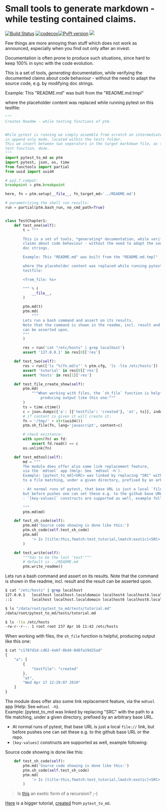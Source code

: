 # Small tools to generate markdown - while testing contained claims.

[![Build Status](https://travis-ci.org/axiros/pytest_to_md.svg?branch=master)](https://travis-ci.org/axiros/pytest_to_md) [![codecov](https://codecov.io/gh/axiros/pytest_to_md/branch/master/graph/badge.svg)](https://codecov.io/gh/axiros/pytest_to_md)[![PyPI    version][pypisvg]][pypi] [![][blacksvg]][black]

[blacksvg]: https://img.shields.io/badge/code%20style-black-000000.svg
[black]: https://github.com/ambv/black
[pypisvg]: https://img.shields.io/pypi/v/pytest_to_md.svg
[pypi]: https://badge.fury.io/py/pytest_to_md

<!-- badges: http://thomas-cokelaer.info/blog/2014/08/1013/ -->

Few things are more annoying than stuff which does not work as announced,
especially when you find out only after an invest.

Documentation is often prone to produce such situations, since hard to keep 100% in sync with the code evolution.

<!-- autogen tutorial -->


This is a set of tools, *generating* documentation, while verifying the documented
claims about code behaviour - without the need to adapt the source code, e.g. by modifying
doc strings.

Example: This "README.md" was built from the "README.md.tmpl"

where the placeholder content was replaced while running pytest on this
testfile:

```python
"""
Creates Readme - while testing functions of ptm.


While pytest is running we simply assemble from scratch an intermediate .md file
in append only mode, located within the tests folder.
This we insert between two seperators in the target markdown file, as the last
test function, done.
"""
import pytest_to_md as ptm
import pytest, json, os, time
from functools import partial
from uuid import uuid4

# py2.7 compat:
breakpoint = ptm.breakpoint

here, fn = ptm.setup(__file__, fn_target_md='../README.md')

# parametrizing the shell run results:
run = partial(ptm.bash_run, no_cmd_path=True)


class TestChapter1:
    def test_one(self):
        t = """

        This is a set of tools, *generating* documentation, while verifying the documented
        claims about code behaviour - without the need to adapt the source code, e.g. by modifying
        doc strings.

        Example: This "README.md" was built from the "README.md.tmpl"

        where the placeholder content was replaced while running pytest on this
        testfile:

        <from_file: %s>

        """ % (
            __file__,
        )

        ptm.md(t)
        ptm.md(
            """
        Lets run a bash command and assert on its results.
        Note that the command is shown in the readme, incl. result and the result
        can be asserted upon.
        """
        )

        res = run('cat "/etc/hosts" | grep localhost')
        assert '127.0.0.1' in res[0]['res']

    def test_two(self):
        res = run(['ls "%(fn_md)s"' % ptm.cfg, 'ls -lta /etc/hosts'])
        assert 'tutorial' in res[0]['res']
        assert 'hosts' in res[1]['res']

    def test_file_create_show(self):
        ptm.md(
            """When working with files, the `sh_file` function is helpful,
                producing output like this one:"""
        )
        ts = time.ctime()
        c = json.dumps({'a': [{'testfile': 'created'}, 'at', ts]}, indent=4)
        # if content is given it will create it:
        fn = '/tmp/' + str(uuid4())
        ptm.sh_file(fn, lang='javascript', content=c)

        # check existance:
        with open(fn) as fd:
            assert fd.read() == c
        os.unlink(fn)

    def test_mdtool(self):
        md = """
        The module does offer also some link replacement feature,
        via the `mdtool` app (Help: See `mdtool -h`).  
        Example: [pytest_to_md]<SRC> was linked by replacing "SRC" with the path
        to a file matching, under a given directory, prefixed by an arbitrary base URL.

        - At normal runs of pytest, that base URL is just a local `file://` link,
        but before pushes one can set these e.g. to the github base URL or the repo.
        - `[key-values]` constructs are supported as well, example following:

        """
        ptm.md(md)

    def test_sh_code(self):
        ptm.md('Source code showing is done like this:')
        ptm.sh_code(self.test_sh_code)
        ptm.md(
            '> Is [title:this,fmatch:test_tutorial,lmatch:exotic]<SRC> an exotic form of a recursion? ;-)  '
        )

    def test_write(self):
        """has to be the last 'test'"""
        # default is ../README.md
        ptm.write_readme()
```


Lets run a bash command and assert on its results.
Note that the command is shown in the readme, incl. result and the result
can be asserted upon.
```bash
$ cat "/etc/hosts" | grep localhost
127.0.0.1   localhost localhost.localdomain localhost4 localhost4.localdomain4 axcentos
::1         localhost localhost.localdomain localhost6 localhost6.localdomain6
```
```bash
$ ls "/data/root/pytest_to_md/tests/tutorial.md"
/data/root/pytest_to_md/tests/tutorial.md

$ ls -lta /etc/hosts
-rw-r--r--. 1 root root 237 Apr 16 11:42 /etc/hosts
```
When working with files, the `sh_file` function is helpful,
                producing output like this one:
```javascript
$ cat "c1787d1d-cd62-4a6f-8bd4-8d6fa19d25ad"
{
    "a": [
        {
            "testfile": "created"
        },
        "at",
        "Wed Apr 17 12:29:07 2019"
    ]
}
```

The module does offer also some link replacement feature,
via the `mdtool` app (Help: See `mdtool -h`).  
Example: [pytest_to_md was linked by replacing "SRC" with the path
to a file matching, under a given directory, prefixed by an arbitrary base URL.

- At normal runs of pytest, that base URL is just a local `file://` link,
but before pushes one can set these e.g. to the github base URL or the repo.
- `[key-values]` constructs are supported as well, example following:

Source code showing is done like this:
```python
    def test_sh_code(self):
        ptm.md('Source code showing is done like this:')
        ptm.sh_code(self.test_sh_code)
        ptm.md(
            '> Is [title:this,fmatch:test_tutorial,lmatch:exotic]<SRC> an exotic form of a recursion? ;-)  '
        )

```
> Is [this][test_tutorial.py] an exotic form of a recursion? ;-)  
<!-- autogen tutorial -->

[Here](https://github.com/axiros/DevApps) is a bigger tutorial,
[created][dasrc] from `pytest_to_md`.

[dasrc]: https://github.com/axiros/DevApps/blob/master/tests/test_tutorial.py


<!-- autogenlinks -->
[test_tutorial.py]: file:///data/root/pytest_to_md/tests/test_tutorial.py
